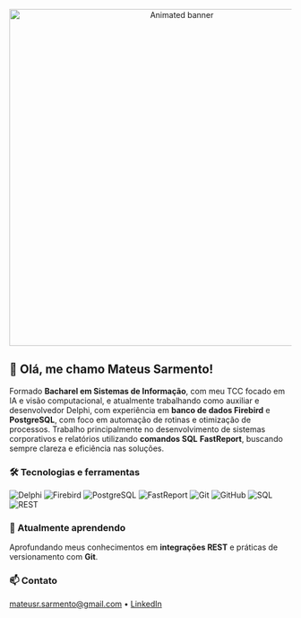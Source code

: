 <p align="center">
  <img src="ImgD.gif" alt="Animated banner" width="600"/>
</p>

## 👋 Olá, me chamo Mateus Sarmento!

Formado **Bacharel em Sistemas de Informação**, com meu TCC focado em IA e visão computacional, e atualmente trabalhando como auxiliar e desenvolvedor Delphi, com experiência em **banco de dados Firebird** e **PostgreSQL**, com foco em automação de rotinas e otimização de processos. Trabalho principalmente no desenvolvimento de sistemas corporativos e relatórios utilizando **comandos SQL** **FastReport**, buscando sempre clareza e eficiência nas soluções.

### 🛠️ Tecnologias e ferramentas
![Delphi](https://img.shields.io/badge/Delphi-EE1F35?style=for-the-badge&logo=delphi&logoColor=white)
![Firebird](https://img.shields.io/badge/Firebird-FF6600?style=for-the-badge&logo=firebird&logoColor=white)
![PostgreSQL](https://img.shields.io/badge/PostgreSQL-336791?style=for-the-badge&logo=postgresql&logoColor=white)
![FastReport](https://img.shields.io/badge/FastReport-0066CC?style=for-the-badge&logoColor=white)
![Git](https://img.shields.io/badge/Git-F05032?style=for-the-badge&logo=git&logoColor=white)
![GitHub](https://img.shields.io/badge/GitHub-181717?style=for-the-badge&logo=github&logoColor=white)
![SQL](https://img.shields.io/badge/SQL-4479A1?style=for-the-badge&logo=database&logoColor=white)
![REST](https://img.shields.io/badge/REST-009688?style=for-the-badge&logoColor=white)

### 🌱 Atualmente aprendendo
Aprofundando meus conhecimentos em **integrações REST** e práticas de versionamento com **Git**.

### 📫 Contato
mateusr.sarmento@gmail.com • [LinkedIn](https://linkedin.com/in/mateusrsarmento)
